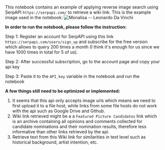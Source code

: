 This notebook contains an example of applying reverse image search using SerpAPI ```https://serpapi.com/``` to retrieve a wiki link. 
This is the example image used in the notebook: ![Monalisa -- Leonardo Da Vinchi](https://upload.wikimedia.org/wikipedia/commons/6/6a/Mona_Lisa.jpg)

**In order to run the notebook, please follow the instruction:**

Step 1: Register an account for SerpAPI using this link ```https://serpapi.com/users/sign_up``` and subscribe for the free version which allows to query 200 times a month (I think it's enough for us since we have 1000 times in total for 5 of us).

Step 2: After successful subscription, go to the account page and copy your api key

Step 3: Paste it to the ```API_key``` variable in the notebook and run the notebook



**A few things still need to be optimized or implemented:**

1. It seems that this api only accepts image urls which means we need to first upload it to a file host, while links from some file hosts do not work with the api such as Google Drive and Github.
2. Wiki link retrieved might be a a ```Featured Picture Candidates``` link which is an archive containing all opinions and comments collected for candidate nominations and their nomination results, therefore less informative than other links retrieved by the api.
3. Retrieve text from this Wiki link for similarities in text level such as historical background, artist intention, etc.




